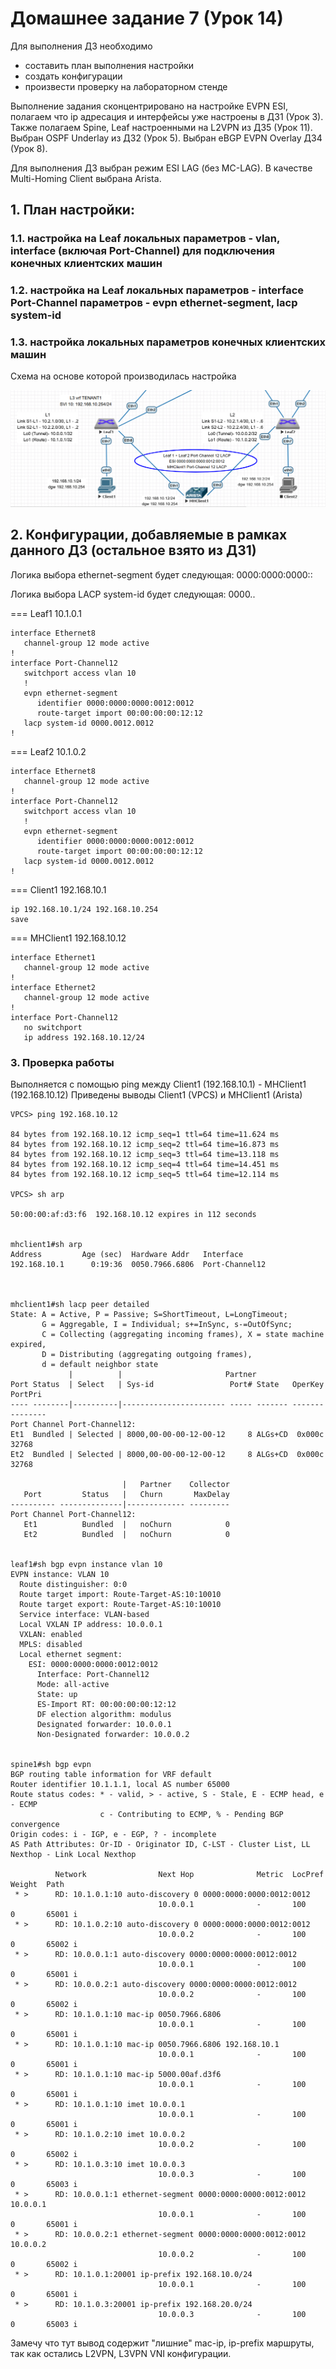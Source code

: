 # Домашнее задание 7 (Урок 14)

Для выполнения ДЗ необходимо
- составить план выполнения настройки
- создать конфигурации
- произвести проверку на лабораторном стенде

Выполнение задания сконцентрировано на настройке EVPN ESI, полагаем что ip адресация и интерфейсы уже настроены в ДЗ1 (Урок 3).
Также полагаем Spine, Leaf настроенными на L2VPN из ДЗ5 (Урок 11).
Выбран OSPF Underlay из ДЗ2 (Урок 5).
Выбран eBGP EVPN Overlay ДЗ4 (Урок 8).

Для выполнения ДЗ выбран режим ESI LAG (без MC-LAG).
В качестве Multi-Homing Client выбрана Arista.

## 1. План настройки:
### 1.1. настройка на Leaf локальных параметров - vlan, interface (включая Port-Channel) для подключения конечных клиентских машин
### 1.2. настройка на Leaf локальных параметров - interface Port-Channel параметров - evpn ethernet-segment, lacp system-id
### 1.3. настройка локальных параметров конечных клиентских машин

Схема на основе которой производилась настройка

![](pictures/Topo.PNG)

## 2. Конфигурации, добавляемые в рамках данного ДЗ (остальное взято из ДЗ1)

Логика выбора ethernet-segment будет следующая:
0000:0000:0000:<leaf-pair-number>:<port-channel-number>

Логика выбора LACP system-id будет следующая:
0000.<leaf-pair-number>.<port-channel-number>

=== Leaf1 10.1.0.1

```
interface Ethernet8
   channel-group 12 mode active
!
interface Port-Channel12
   switchport access vlan 10
   !
   evpn ethernet-segment
      identifier 0000:0000:0000:0012:0012
      route-target import 00:00:00:00:12:12
   lacp system-id 0000.0012.0012
!
```

=== Leaf2 10.1.0.2

```
interface Ethernet8
   channel-group 12 mode active
!
interface Port-Channel12
   switchport access vlan 10
   !
   evpn ethernet-segment
      identifier 0000:0000:0000:0012:0012
      route-target import 00:00:00:00:12:12
   lacp system-id 0000.0012.0012
!
```

=== Client1 192.168.10.1

```
ip 192.168.10.1/24 192.168.10.254
save
```

=== MHClient1 192.168.10.12

```
interface Ethernet1
   channel-group 12 mode active
!
interface Ethernet2
   channel-group 12 mode active
!
interface Port-Channel12
   no switchport
   ip address 192.168.10.12/24
```


### 3. Проверка работы

Выполняется с помощью ping между Client1 (192.168.10.1) - MHClient1 (192.168.10.12)
Приведены выводы Client1 (VPCS) и MHClient1 (Arista)

~~~
VPCS> ping 192.168.10.12

84 bytes from 192.168.10.12 icmp_seq=1 ttl=64 time=11.624 ms
84 bytes from 192.168.10.12 icmp_seq=2 ttl=64 time=16.873 ms
84 bytes from 192.168.10.12 icmp_seq=3 ttl=64 time=13.118 ms
84 bytes from 192.168.10.12 icmp_seq=4 ttl=64 time=14.451 ms
84 bytes from 192.168.10.12 icmp_seq=5 ttl=64 time=12.114 ms

VPCS> sh arp

50:00:00:af:d3:f6  192.168.10.12 expires in 112 seconds


mhclient1#sh arp
Address         Age (sec)  Hardware Addr   Interface
192.168.10.1      0:19:36  0050.7966.6806  Port-Channel12



mhclient1#sh lacp peer detailed
State: A = Active, P = Passive; S=ShortTimeout, L=LongTimeout;
       G = Aggregable, I = Individual; s+=InSync, s-=OutOfSync;
       C = Collecting (aggregating incoming frames), X = state machine expired,
       D = Distributing (aggregating outgoing frames),
       d = default neighbor state
             |          |                       Partner
Port Status  | Select   | Sys-id                 Port# State   OperKey PortPri
---- --------|----------|----------------------- ----- ------- ------- --------
Port Channel Port-Channel12:
Et1  Bundled | Selected | 8000,00-00-00-12-00-12     8 ALGs+CD  0x000c   32768
Et2  Bundled | Selected | 8000,00-00-00-12-00-12     8 ALGs+CD  0x000c   32768

                         |   Partner    Collector
   Port         Status   |   Churn       MaxDelay
---------- --------------|------------- ---------
Port Channel Port-Channel12:
   Et1          Bundled  |   noChurn            0
   Et2          Bundled  |   noChurn            0


leaf1#sh bgp evpn instance vlan 10
EVPN instance: VLAN 10
  Route distinguisher: 0:0
  Route target import: Route-Target-AS:10:10010
  Route target export: Route-Target-AS:10:10010
  Service interface: VLAN-based
  Local VXLAN IP address: 10.0.0.1
  VXLAN: enabled
  MPLS: disabled
  Local ethernet segment:
    ESI: 0000:0000:0000:0012:0012
      Interface: Port-Channel12
      Mode: all-active
      State: up
      ES-Import RT: 00:00:00:00:12:12
      DF election algorithm: modulus
      Designated forwarder: 10.0.0.1
      Non-Designated forwarder: 10.0.0.2


spine1#sh bgp evpn
BGP routing table information for VRF default
Router identifier 10.1.1.1, local AS number 65000
Route status codes: * - valid, > - active, S - Stale, E - ECMP head, e - ECMP
                    c - Contributing to ECMP, % - Pending BGP convergence
Origin codes: i - IGP, e - EGP, ? - incomplete
AS Path Attributes: Or-ID - Originator ID, C-LST - Cluster List, LL Nexthop - Link Local Nexthop

          Network                Next Hop              Metric  LocPref Weight  Path
 * >      RD: 10.1.0.1:10 auto-discovery 0 0000:0000:0000:0012:0012
                                 10.0.0.1              -       100     0       65001 i
 * >      RD: 10.1.0.2:10 auto-discovery 0 0000:0000:0000:0012:0012
                                 10.0.0.2              -       100     0       65002 i
 * >      RD: 10.0.0.1:1 auto-discovery 0000:0000:0000:0012:0012
                                 10.0.0.1              -       100     0       65001 i
 * >      RD: 10.0.0.2:1 auto-discovery 0000:0000:0000:0012:0012
                                 10.0.0.2              -       100     0       65002 i
 * >      RD: 10.1.0.1:10 mac-ip 0050.7966.6806
                                 10.0.0.1              -       100     0       65001 i
 * >      RD: 10.1.0.1:10 mac-ip 0050.7966.6806 192.168.10.1
                                 10.0.0.1              -       100     0       65001 i
 * >      RD: 10.1.0.1:10 mac-ip 5000.00af.d3f6
                                 10.0.0.1              -       100     0       65001 i
 * >      RD: 10.1.0.1:10 imet 10.0.0.1
                                 10.0.0.1              -       100     0       65001 i
 * >      RD: 10.1.0.2:10 imet 10.0.0.2
                                 10.0.0.2              -       100     0       65002 i
 * >      RD: 10.1.0.3:10 imet 10.0.0.3
                                 10.0.0.3              -       100     0       65003 i
 * >      RD: 10.0.0.1:1 ethernet-segment 0000:0000:0000:0012:0012 10.0.0.1
                                 10.0.0.1              -       100     0       65001 i
 * >      RD: 10.0.0.2:1 ethernet-segment 0000:0000:0000:0012:0012 10.0.0.2
                                 10.0.0.2              -       100     0       65002 i
 * >      RD: 10.1.0.1:20001 ip-prefix 192.168.10.0/24
                                 10.0.0.1              -       100     0       65001 i
 * >      RD: 10.1.0.3:20001 ip-prefix 192.168.20.0/24
                                 10.0.0.3              -       100     0       65003 i

~~~

Замечу что тут вывод содержит "лишние" mac-ip, ip-prefix маршруты, так как остались L2VPN, L3VPN VNI конфигурации.
